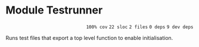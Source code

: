 # Module Testrunner

<p align="right"><code>100% cov</code>&nbsp;<code>22 sloc</code>&nbsp;<code>2 files</code>&nbsp;<code>0 deps</code>&nbsp;<code>9 dev deps</code></p>

Runs test files that export a top level function to enable initialisation.

<br />

<!-- START doctoc -->
<!-- END doctoc -->
